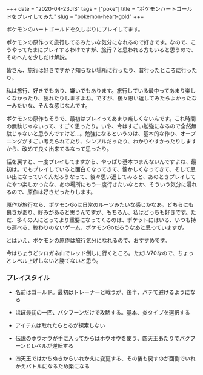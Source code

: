 +++
date = "2020-04-23JIS"
tags = ["poke"]
title = "ポケモンハートゴールドをプレイしてみた"
slug = "pokemon-heart-gold"
+++

ポケモンのハートゴールドを久しぶりにプレイしてます。

ポケモンの原作って旅行してるみたいな気分になれるので好きです。なので、こうやってたまにプレイするわけですが、旅行？と思われる方もいると思うので、そのへんを少しだけ解説。

皆さん、旅行は好きですか？知らない場所に行ったり、昔行ったところに行ったり。

私は旅行、好きでもあり、嫌いでもあります。旅行している最中ってあまり楽しくなかったり、疲れたりしますよね。ですが、後々思い返してみたらよかったなーみたいな、そんな感じなんです。

ポケモンの原作もそうで、最初はプレイってあまり楽しくないんです。これ時間の無駄じゃないって、すごく思ったり。いや、今はすごい勉強になるので全然無駄じゃないと思うんですけど...。勉強になるというのは、基本的な作り、オープニングがすごい考えられてたり、シンプルだったり、わかりやすかったりしますから、改めて良く出来てるなって思ったり。

話を戻すと、一度プレイしてますから、やっぱり基本つまんないんですよね、最初は。でもプレイしていると面白くなってきて、懐かしくなってきて、そして思い出になっていくんだろうなって、後々思い返してみると、あのときプレイしてたやつ楽しかったな、あの場所にもう一度行きたいなとか、そういう気分に浸れるので、原作は好きだったりします。

原作が旅行なら、ポケモンGoは日常のルーツみたいな感じかなあ。どちらにも良さがあり、好みがあると思うんですが、もちろん、私はどっちも好きです。ただ、多くの人にとってより重要になってくるのは、ポケットにはいる、いつも持ち運べる、終わりのないゲーム、ポケモンGoだろうなあと思っていますが。

とはいえ、ポケモンの原作は旅行気分になれるので、おすすめです。

今はちょうどシロガネ山でレッド倒しに行くところ。ただLV70なので、ちょっとレベル上げしないと勝てないと思う。

### プレイスタイル

- 名前はゴールド。最初はトレーナーと戦うが、後半、バテて避けるようになる

- ほぼ最初の一匹、バクフーンだけで攻略する。基本、炎タイプを選択する

- アイテムは取れたらとるが探索しない

- 伝説のホウオウが手に入ってからはホウオウを使う、四天王あたりでバクフーンとレベルが逆転する

- 四天王ではかちぬきからいれかえに変更する、その後も戻すのが面倒でいれかえバトルになるため楽になる

